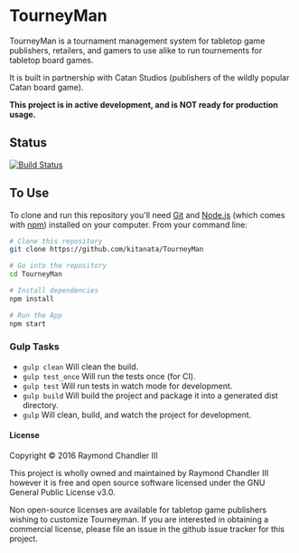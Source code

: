 # TourneyMan

TourneyMan is a tournament management system for tabletop game publishers, 
retailers, and gamers to use alike to run tournements for tabletop board games.

It is built in partnership with Catan Studios (publishers of the wildly popular
Catan board game).

**This project is in active development, and is NOT ready for production usage.**

## Status

[![Build Status](https://travis-ci.org/kitanata/TourneyMan.svg?branch=master)](https://travis-ci.org/kitanata/TourneyMan)

## To Use

To clone and run this repository you'll need [Git](https://git-scm.com) and 
[Node.js](https://nodejs.org/en/download/) (which comes with [npm](http://npmjs.com)) 
installed on your computer. From your command line:

```bash
# Clone this repository
git clone https://github.com/kitanata/TourneyMan

# Go into the repository
cd TourneyMan

# Install dependencies
npm install

# Run the App
npm start
```

### Gulp Tasks

- `gulp clean` Will clean the build.
- `gulp test_once` Will run the tests once (for CI).
- `gulp test` Will run tests in watch mode for development.
- `gulp build` Will build the project and package it into a generated dist directory.
- `gulp` Will clean, build, and watch the project for development.

#### License

Copyright © 2016 Raymond Chandler III

This project is wholly owned and maintained by Raymond Chandler III however it
is free and open source software licensed under the GNU General Public License v3.0.

Non open-source licenses are available for tabletop game publishers wishing to 
customize Tourneyman. If you are interested in obtaining a commercial license, 
please file an issue in the github issue tracker for this project.

